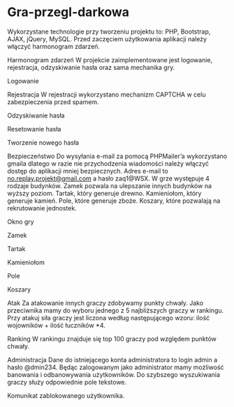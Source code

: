# Gra-przegl-darkowa
Wykorzystane technologie przy tworzeniu projektu to: PHP, Bootstrap, AJAX, jQuery, MySQL. Przed zaczęciem użytkowania aplikacji należy włączyć harmonogram zdarzeń. 
 
Harmonogram zdarzeń
W projekcie zaimplementowane jest logowanie, rejestracja, odzyskiwanie hasła oraz sama mechanika gry. 
 
Logowanie
 
Rejestracja
W rejestracji wykorzystano mechanizm CAPTCHA w celu zabezpieczenia przed spamem.
 
Odzyskiwanie hasła
 
Resetowanie hasła
 
Tworzenie nowego hasła
 
Bezpieczeństwo
 Do wysyłania e-mail za pomocą PHPMailer’a wykorzystano gmaila dlatego w razie nie przychodzenia wiadomości należy włączyć dostęp do aplikacji mniej bezpiecznych. Adres e-mail to no.replay.projekt@gmail.com a hasło zaq1@WSX.  W grze występuje 4 rodzaje budynków. Zamek pozwala na ulepszanie innych budynków na wyższy poziom. Tartak, który generuje drewno. Kamieniołom, który generuje kamień. Pole, które generuje zboże. Koszary, które pozwalają na rekrutowanie jednostek. 
 
Okno gry
 
Zamek
 
Tartak
 
Kamieniołom
 
Pole
 
Koszary
 
Atak
Za atakowanie innych graczy zdobywamy punkty chwały. Jako przeciwnika mamy do wyboru jednego z 5 najbliższych graczy w rankingu. Przy atakuj siła graczy jest liczona według następującego wzoru: ilość wojowników + ilość łuczników *4.
 
Ranking
W rankingu znajduje się top 100 graczy pod względem punktów chwały.
 
Administracja
Dane do istniejącego konta administratora to login admin a hasło @dmin234. Będąc zalogowanym jako administrator mamy możliwość banowania i odbanowywania użytkowników. Do szybszego wyszukiwania graczy służy odpowiednie pole tekstowe.
 
Komunikat zablokowanego użytkownika.
